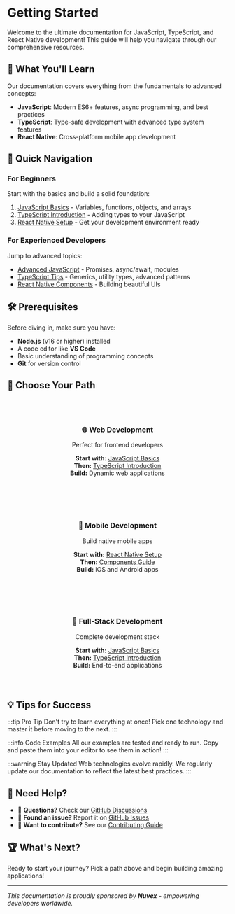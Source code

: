 # Getting Started

Welcome to the ultimate documentation for JavaScript, TypeScript, and React Native development! This guide will help you navigate through our comprehensive resources.

## 🎯 What You'll Learn

Our documentation covers everything from the fundamentals to advanced concepts:

- **JavaScript**: Modern ES6+ features, async programming, and best practices
- **TypeScript**: Type-safe development with advanced type system features  
- **React Native**: Cross-platform mobile app development

## 🚀 Quick Navigation

### For Beginners

Start with the basics and build a solid foundation:

1. [JavaScript Basics](./js/basics) - Variables, functions, objects, and arrays
2. [TypeScript Introduction](./ts/intro) - Adding types to your JavaScript
3. [React Native Setup](./react-native/setup) - Get your development environment ready

### For Experienced Developers

Jump to advanced topics:

- [Advanced JavaScript](./js/advanced) - Promises, async/await, modules
- [TypeScript Tips](./ts/tips) - Generics, utility types, advanced patterns
- [React Native Components](./react-native/components) - Building beautiful UIs

## 🛠 Prerequisites

Before diving in, make sure you have:

- **Node.js** (v16 or higher) installed
- A code editor like **VS Code**
- Basic understanding of programming concepts
- **Git** for version control

## 📱 Choose Your Path

<div style="display: grid; grid-template-columns: repeat(auto-fit, minmax(250px, 1fr)); gap: 1rem; margin: 2rem 0;">

<div style="border: 2px solid var(--ifm-color-primary); border-radius: 8px; padding: 1.5rem; text-align: center;">

### 🌐 Web Development

Perfect for frontend developers

**Start with:** [JavaScript Basics](./js/basics)  
**Then:** [TypeScript Introduction](./ts/intro)  
**Build:** Dynamic web applications

</div>

<div style="border: 2px solid var(--ifm-color-success); border-radius: 8px; padding: 1.5rem; text-align: center;">

### 📱 Mobile Development  

Build native mobile apps

**Start with:** [React Native Setup](./react-native/setup)  
**Then:** [Components Guide](./react-native/components)  
**Build:** iOS and Android apps

</div>

<div style="border: 2px solid var(--ifm-color-warning); border-radius: 8px; padding: 1.5rem; text-align: center;">

### 🔧 Full-Stack Development

Complete development stack

**Start with:** [JavaScript Basics](./js/basics)  
**Then:** [TypeScript Introduction](./ts/intro)  
**Build:** End-to-end applications

</div>

</div>

## 💡 Tips for Success

:::tip Pro Tip
Don't try to learn everything at once! Pick one technology and master it before moving to the next.
:::

:::info Code Examples
All our examples are tested and ready to run. Copy and paste them into your editor to see them in action!
:::

:::warning Stay Updated
Web technologies evolve rapidly. We regularly update our documentation to reflect the latest best practices.
:::

## 🤝 Need Help?

- 💬 **Questions?** Check our [GitHub Discussions](https://github.com/your-username/reference/discussions)  
- 🐛 **Found an issue?** Report it on [GitHub Issues](https://github.com/your-username/reference/issues)  
- 📧 **Want to contribute?** See our [Contributing Guide](https://github.com/your-username/reference/blob/main/CONTRIBUTING.md)

## 🏆 What's Next?

Ready to start your journey? Pick a path above and begin building amazing applications!

---

*This documentation is proudly sponsored by **Nuvex** - empowering developers worldwide.*
